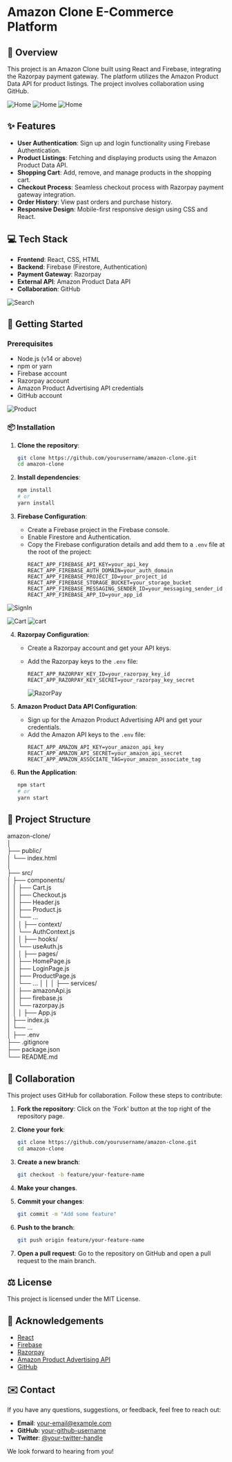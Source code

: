 # Amazon Clone E-Commerce Platform

## 📝 Overview

This project is an Amazon Clone built using React and Firebase, integrating the Razorpay payment gateway. The platform utilizes the Amazon Product Data API for product listings. The project involves collaboration using GitHub.

![Home](./src/assets/Readme/Home.png)
![Home](./src/assets/Readme/Home2.png)
![Home](./src/assets/Readme/Home3.png)


## ✨ Features

- **User Authentication**: Sign up and login functionality using Firebase Authentication.
- **Product Listings**: Fetching and displaying products using the Amazon Product Data API.
- **Shopping Cart**: Add, remove, and manage products in the shopping cart.
- **Checkout Process**: Seamless checkout process with Razorpay payment gateway integration.
- **Order History**: View past orders and purchase history.
- **Responsive Design**: Mobile-first responsive design using CSS and React.



## 💻 Tech Stack

- **Frontend**: React, CSS, HTML
- **Backend**: Firebase (Firestore, Authentication)
- **Payment Gateway**: Razorpay
- **External API**: Amazon Product Data API
- **Collaboration**: GitHub

![Search](./src/assets/Readme/ProductusingSearch.png)


## 🚀 Getting Started

### Prerequisites

- Node.js (v14 or above)
- npm or yarn
- Firebase account
- Razorpay account
- Amazon Product Advertising API credentials
- GitHub account

![Product](./src/assets/Readme/Products.png)


### 📦 Installation

1. **Clone the repository**:
    ```sh
    git clone https://github.com/yourusername/amazon-clone.git
    cd amazon-clone
    ```

2. **Install dependencies**:
    ```sh
    npm install
    # or
    yarn install
    ```

3. **Firebase Configuration**:
    - Create a Firebase project in the Firebase console.
    - Enable Firestore and Authentication.
    - Copy the Firebase configuration details and add them to a `.env` file at the root of the project:
      ```env
      REACT_APP_FIREBASE_API_KEY=your_api_key
      REACT_APP_FIREBASE_AUTH_DOMAIN=your_auth_domain
      REACT_APP_FIREBASE_PROJECT_ID=your_project_id
      REACT_APP_FIREBASE_STORAGE_BUCKET=your_storage_bucket
      REACT_APP_FIREBASE_MESSAGING_SENDER_ID=your_messaging_sender_id
      REACT_APP_FIREBASE_APP_ID=your_app_id
      ```
![SignIn](./src/assets/Readme/loginpage.png)


![Cart](./src/assets/Readme/cart1.png)
![cart](./src/assets/Readme/cart2.png)

4. **Razorpay Configuration**:
    - Create a Razorpay account and get your API keys.
    - Add the Razorpay keys to the `.env` file:
      ```env
      REACT_APP_RAZORPAY_KEY_ID=your_razorpay_key_id
      REACT_APP_RAZORPAY_KEY_SECRET=your_razorpay_key_secret
      ```

      ![RazorPay](./src/assets/Readme/razorpayGateway.png)


5. **Amazon Product Data API Configuration**:
    - Sign up for the Amazon Product Advertising API and get your credentials.
    - Add the Amazon API keys to the `.env` file:
      ```env
      REACT_APP_AMAZON_API_KEY=your_amazon_api_key
      REACT_APP_AMAZON_API_SECRET=your_amazon_api_secret
      REACT_APP_AMAZON_ASSOCIATE_TAG=your_amazon_associate_tag
      ```

6. **Run the Application**:
    ```sh
    npm start
    # or
    yarn start
    ```

## 📁 Project Structure
amazon-clone/   
│  
├── public/  
│ └── index.html  
│  
├── src/  
│ ├── components/  
│ │ ├── Cart.js  
│ │ ├── Checkout.js  
│ │ ├── Header.js  
│ │ ├── Product.js  
│ │ └── ...  
│ │
│ ├── context/  
│ │ └── AuthContext.js  
│ │
│ ├── hooks/   
│ │ └── useAuth.js  
│ │
│ ├── pages/  
│ │ ├── HomePage.js  
│ │ ├── LoginPage.js  
│ │ ├── ProductPage.js  
│ │ └── ...
│ │
│ ├── services/  
│ │ ├── amazonApi.js  
│ │ ├── firebase.js  
│ │ └── razorpay.js  
│ │
│ ├── App.js  
│ ├── index.js  
│ └── ...   
│
├── .env  
├── .gitignore  
├── package.json  
└── README.md  



## 🤝 Collaboration

This project uses GitHub for collaboration. Follow these steps to contribute:

1. **Fork the repository**: Click on the 'Fork' button at the top right of the repository page.

2. **Clone your fork**:
    ```sh
    git clone https://github.com/yourusername/amazon-clone.git
    cd amazon-clone
    ```

3. **Create a new branch**:
    ```sh
    git checkout -b feature/your-feature-name
    ```

4. **Make your changes**.

5. **Commit your changes**:
    ```sh
    git commit -m "Add some feature"
    ```

6. **Push to the branch**:
    ```sh
    git push origin feature/your-feature-name
    ```

7. **Open a pull request**: Go to the repository on GitHub and open a pull request to the main branch.

## ⚖️ License

This project is licensed under the MIT License.

## 🙌 Acknowledgements

- [React](https://reactjs.org/)
- [Firebase](https://firebase.google.com/)
- [Razorpay](https://razorpay.com/)
- [Amazon Product Advertising API](https://affiliate-program.amazon.com/)
- [GitHub](https://github.com)


## ✉️ Contact

If you have any questions, suggestions, or feedback, feel free to reach out:

- **Email**: [your-email@example.com](mailto:anchitjulaniyaofficial@example.com)
- **GitHub**: [your-github-username](https://github.com/anchitjulaniya)
- **Twitter**: [@your-twitter-handle](https://twitter.com/Anchit_Julaniya)

We look forward to hearing from you!


